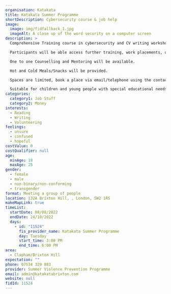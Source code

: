 ```yaml
---
organisation: Katakata
title: Katakata Summer Programme
shortDescription: Cybersecurity course & job help
image:
  image: img/fidfallback_1.jpg
  imageAlt: A close up of the word security on a computer screen
description: >
  Comprehensive Training course in cybersecurity and CV writing workshop. 

  Participants will be able access further training, work placements, or employment as a result of the programme.

  One to one Counselling and Mentoring will be available. 

  Hot and Cold Meals/Snacks will be provided. 

  Spaces are limited, book a place via email/telephone using the contact details provided. 

  Suitable for children and young people with special educational needs and disabilities.
categories:
  category1: Job Stuff
  category2: Money
interests:
  - Reading
  - Writing
  - Volunteering
feelings:
  - unsure
  - confused
  - hopeful
costValue: 0
costQualifier: null
age:
  minAge: 18
  maxAge: 25
gender:
  - female
  - male
  - non-binary/non-conforming
  - transgender
format: Meeting a group of people
location: 132A Brixton Hill, , London, SW2 1RS
makeMapLink: true
timeList:
  startDate: 08/08/2022
  endDate: 24/10/2022
  days:
    - id: "11524"
      fis_provider_name: Katakata Summer Programme
      day: Tuesday
      start_time: 3:00 PM
      end_time: 6:00 PM
area:
  - Clapham/Brixton Hill
expectation: ""
phone: 07534 329 883
provider: Summer Violence Prevention Programme
email: admin@katakatabrixton.com
website: null
fidId: 11524
---
```

